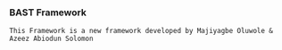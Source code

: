 ### BAST Framework ###
``` This Framework is a new framework developed by Majiyagbe Oluwole & Azeez Abiodun Solomon ```